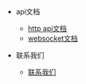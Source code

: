 [//]: # (* 团队)

[//]: # (    * [团队介绍]&#40;team/introduction.md&#41;)

[//]: # ()
* api文档
    * [http api文档](api/http.md)
    * [websocket文档](api/ws.md)

* 联系我们
    * [联系我们](contact.md)